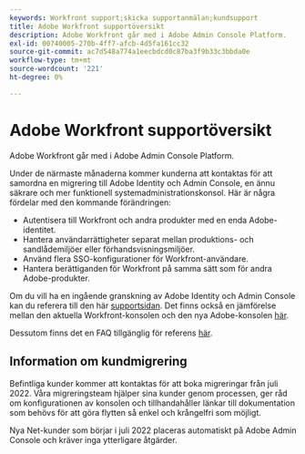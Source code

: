 ```yaml
---
keywords: Workfront support;skicka supportanmälan;kundsupport
title: Adobe Workfront supportöversikt
description: Adobe Workfront går med i Adobe Admin Console Platform.
exl-id: 00740005-270b-4ff7-afcb-4d5fa161cc32
source-git-commit: ac7d548a774a1eecbdcd0c87ba3f9b33c3bbda0e
workflow-type: tm+mt
source-wordcount: '221'
ht-degree: 0%

---
```


# Adobe Workfront supportöversikt

Adobe Workfront går med i Adobe Admin Console Platform.

Under de närmaste månaderna kommer kunderna att kontaktas för att samordna en migrering till Adobe Identity och Admin Console, en ännu säkrare och mer funktionell systemadministrationskonsol. Här är några fördelar med den kommande förändringen:

* Autentisera till Workfront och andra produkter med en enda Adobe-identitet.
* Hantera användarrättigheter separat mellan produktions- och sandlådemiljöer eller förhandsvisningsmiljöer.
* Använd flera SSO-konfigurationer för Workfront-användare.
* Hantera berättiganden för Workfront på samma sätt som för andra Adobe-produkter.

Om du vill ha en ingående granskning av Adobe Identity och Admin Console kan du referera till den här [supportsidan](https://helpx.adobe.com/enterprise/admin-guide.html). Det finns också en jämförelse mellan den aktuella Workfront-konsolen och den nya Adobe-konsolen [här](https://one.workfront.com/s/document-item?bundleId=the-new-workfront-experience&amp;topicId=Content%2FAdministration_and_Setup%2FGet_started-WF_administration%2Factions-in-admin-console.htm&amp;_LANG=enus).

<!--
New URL for July 27:
https://experienceleague.adobe.com/docs/workfront/using/administration-and-setup/get-started-administration/actions-in-admin-console.html
-->

Dessutom finns det en FAQ tillgänglig för referens [här](faq.md).

## Information om kundmigrering

Befintliga kunder kommer att kontaktas för att boka migreringar från juli 2022.  Våra migreringsteam hjälper sina kunder genom processen, ger råd om konfigurationen av konsolen och tillhandahåller länkar till dokumentation som behövs för att göra flytten så enkel och krångelfri som möjligt.

Nya Net-kunder som börjar i juli 2022 placeras automatiskt på Adobe Admin Console och kräver inga ytterligare åtgärder.
